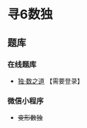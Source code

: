 # 寻6数独

## 题库

### 在线题库

- [独·数之道](http://www.sudokufans.org.cn/lx/game.index.php?type=find6) 【需要登录】

### 微信小程序

- ~~变形数独~~
